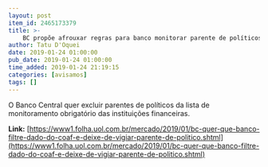 ```yaml
---
layout: post
item_id: 2465173379
title: >-
    BC propõe afrouxar regras para banco monitorar parente de políticos e notificar Coaf
author: Tatu D'Oquei
date: 2019-01-24 01:00:00
pub_date: 2019-01-24 01:00:00
time_added: 2019-01-24 21:19:15
categories: [avisamos]
tags: []
---
```


O Banco Central quer excluir parentes de políticos da lista de monitoramento obrigatório das instituições financeiras.

**Link:** [https://www1.folha.uol.com.br/mercado/2019/01/bc-quer-que-banco-filtre-dado-do-coaf-e-deixe-de-vigiar-parente-de-politico.shtml](https://www1.folha.uol.com.br/mercado/2019/01/bc-quer-que-banco-filtre-dado-do-coaf-e-deixe-de-vigiar-parente-de-politico.shtml)

